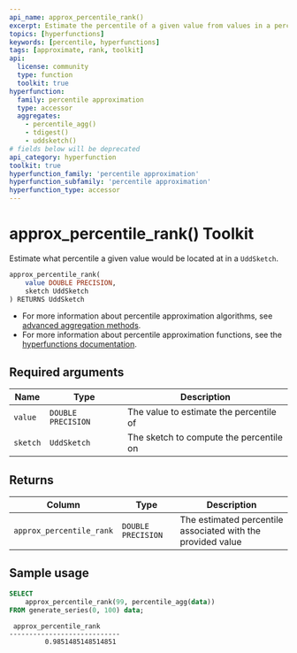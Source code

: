 ```yaml
---
api_name: approx_percentile_rank()
excerpt: Estimate the percentile of a given value from values in a percentile aggregate
topics: [hyperfunctions]
keywords: [percentile, hyperfunctions]
tags: [approximate, rank, toolkit]
api:
  license: community
  type: function
  toolkit: true
hyperfunction:
  family: percentile approximation
  type: accessor
  aggregates:
    - percentile_agg()
    - tdigest()
    - uddsketch()
# fields below will be deprecated
api_category: hyperfunction
toolkit: true
hyperfunction_family: 'percentile approximation'
hyperfunction_subfamily: 'percentile approximation'
hyperfunction_type: accessor
---
```


# approx_percentile_rank()  <tag type="toolkit">Toolkit</tag>

Estimate what percentile a given value would be located at in a `UddSketch`.

```SQL
approx_percentile_rank(
    value DOUBLE PRECISION,
    sketch UddSketch
) RETURNS UddSketch
```

*   For more information about percentile approximation algorithms, see
    [advanced aggregation methods][advanced-agg].
*   For more information about percentile approximation functions, see the
    [hyperfunctions documentation][hyperfunctions-percentile-approx].

## Required arguments

|Name|Type|Description|
|---|---|---|
|`value`|`DOUBLE PRECISION`|The value to estimate the percentile of|
|`sketch`|`UddSketch`|The sketch to compute the percentile on|

## Returns

|Column|Type|Description|
|---|---|---|
|`approx_percentile_rank`|`DOUBLE PRECISION`|The estimated percentile associated with the provided value|

## Sample usage

```SQL
SELECT
    approx_percentile_rank(99, percentile_agg(data))
FROM generate_series(0, 100) data;
```

```output
 approx_percentile_rank
----------------------------
         0.9851485148514851
```

[hyperfunctions-percentile-approx]: /timescaledb/:currentVersion:/how-to-guides/hyperfunctions/percentile-approx/
[advanced-agg]: /timescaledb/:currentVersion:/how-to-guides/hyperfunctions/percentile-approx/advanced-agg/
